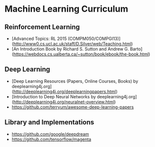 # Machine Learning Curriculum

## Reinforcement Learning
 * [Advanced Topics: RL 2015 (COMPM050/COMPGI13)] (http://www0.cs.ucl.ac.uk/staff/D.Silver/web/Teaching.html)
 * [An Introduction Book by Richard S. Sutton and Andrew G. Barto] (https://webdocs.cs.ualberta.ca/~sutton/book/ebook/the-book.html)
 
## Deep Learning
 * [Deep Learning Resources (Papers, Online Courses, Books) by deeplearning4j.org] (http://deeplearning4j.org/deeplearningpapers.html)
 * [Introduction to Deep Neural Networks by deeplearning4j.org] (http://deeplearning4j.org/neuralnet-overview.html)
 * https://github.com/terryum/awesome-deep-learning-papers
 
## Library and Implementations
 * https://github.com/google/deepdream
 * https://github.com/tensorflow/magenta